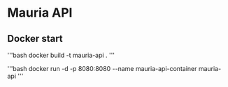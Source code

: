 # Mauria API

## Docker start

'''bash
docker build -t mauria-api .
'''

'''bash
docker run -d  -p 8080:8080 --name mauria-api-container mauria-api
'''
